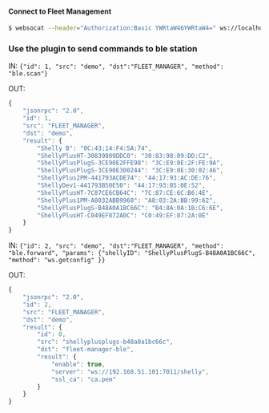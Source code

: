 
#### Connect to Fleet Management

```bash
$ websocat --header="Authorization:Basic YWRtaW46YWRtaW4=" ws://localhost:7011
```

### Use the plugin to send commands to ble station

IN: `{"id": 1, "src": "demo", "dst":"FLEET_MANAGER", "method": "ble.scan"}`

OUT:
```javascript
{
    "jsonrpc": "2.0",
    "id": 1,
    "src": "FLEET_MANAGER",
    "dst": "demo",
    "result": {
        "Shelly B": "0C:43:14:F4:5A:74",
        "ShellyPlusHT-30839809DDC0": "30:83:98:09:DD:C2",
        "ShellyPlusPlugS-3CE90E2FFE98": "3C:E9:0E:2F:FE:9A",
        "ShellyPlusPlugS-3CE90E300244": "3C:E9:0E:30:02:46",
        "ShellyPlus2PM-441793ACDE74": "44:17:93:AC:DE:76",
        "ShellyDev1-441793B50E50": "44:17:93:B5:0E:52",
        "ShellyPlusHT-7C87CE6CB64C": "7C:87:CE:6C:B6:4E",
        "ShellyPlus1PM-A8032ABB9960": "A8:03:2A:BB:99:62",
        "ShellyPlusPlugS-B48A0A1BC66C": "B4:8A:0A:1B:C6:6E",
        "ShellyPlusHT-C049EF872A0C": "C0:49:EF:87:2A:0E"
    }
}

```
IN: `{"id": 2, "src": "demo", "dst":"FLEET_MANAGER", "method": "ble.forward", "params": {"shellyID": "ShellyPlusPlugS-B48A0A1BC66C", "method": "ws.getconfig" }}`



OUT:
```javascript
{
    "jsonrpc": "2.0",
    "id": 2,
    "src": "FLEET_MANAGER",
    "dst": "demo",
    "result": {
        "id": 0,
        "src": "shellyplusplugs-b48a0a1bc66c",
        "dst": "fleet-manager-ble",
        "result": {
            "enable": true,
            "server": "ws://192.168.51.101:7011/shelly",
            "ssl_ca": "ca.pem"
        }
    }
}

```